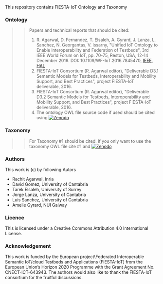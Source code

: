 
This repository contains FIESTA-IoT Ontology and Taxonomy

### Ontology

>> Papers and technical reports that should be cited: 
>> 1) R. Agarwal, D. Fernandez, T. Elsaleh, A. Gyrard, J. Lanza, L. Sanchez, N. Georgantas, V. Issarny, "Unified IoT Ontology to Enable Interoperability and Federation of Testbeds", 3rd IEEE World Forum on IoT, pp. 70-75, Reston, USA, 12-14 December 2016. 
DOI: 10.1109/WF-IoT.2016.7845470, [IEEE](http://dx.doi.org/10.1109/WF-IoT.2016.7845470), [HAL](https://hal.inria.fr/hal-01386917/document)
>> 2) FIESTA-IoT Consortium (R. Agarwal editor), "Deliverable D3.1 Semantic Models for Testbeds, Interoperability and Mobility Support, and Best Practices", project FIESTA-IoT deliverable, 2016.
>> 3) FIESTA-IoT Consortium (R. Agarwal editor), "Deliverable D3.2 Semantic Models for Testbeds, Interoperability and Mobility Support, and Best Practices", project FIESTA-IoT deliverable, 2016.
>> 4) The ontology OWL file source code if used should be cited using [![Zenodo](https://zenodo.org/badge/doi/10.5281/zenodo.1193299.svg)](http://dx.doi.org/10.5281/zenodo.1193299) 

### Taxonomy
>> For Taxonomy #1 should be cited. 
>> If you only want to use the taxonomy OWL file cite #1 and [![Zenodo](https://zenodo.org/badge/doi/110.5281/zenodo.1193303.svg)](http://dx.doi.org/10.5281/zenodo.1193303)

### Authors
This work is (c) by following Autors
- Rachit Agarwal, Inria
- David Gomez, University of Cantabria 
- Tarek Elsaleh, University of Surrey 
- Jorge Lanza, University of Cantabria 
- Luis Sanchez, University of Cantabria 
- Amelie Gyrard, NUI Galway

### Licence
This is licensed under a
Creative Commons Attribution 4.0 International License.
  
### Acknowledgement
This work is funded by the European project\Federated Interoperable Semantic IoT/cloud Testbeds and Applications (FIESTA-IoT) from the European Union’s Horizon 2020 Programme with the Grant Agreement No. CNECT-ICT-643943. The authors would also like to thank the FIESTA-IoT consortium for the fruitful discussions.
